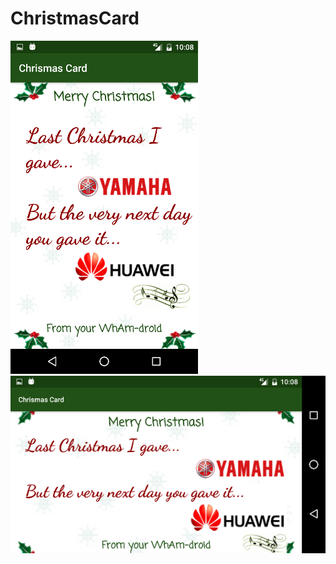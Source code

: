 # ChristmasCard

![alt text](https://github.com/AppsDJ/ChristmasCard/blob/master/christmas_card.png)
![alt text](https://github.com/AppsDJ/ChristmasCard/blob/master/christmas_card_land.png)
